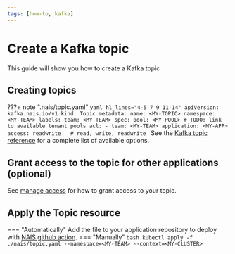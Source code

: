 ```yaml
---
tags: [how-to, kafka]
---
```


# Create a Kafka topic
This guide will show you how to create a Kafka topic

## Creating topics

???+ note ".nais/topic.yaml"
    ```yaml hl_lines="4-5 7 9 11-14"
    apiVersion: kafka.nais.io/v1
    kind: Topic
    metadata:
      name: <MY-TOPIC>
      namespace: <MY-TEAM>
      labels:
        team: <MY-TEAM>
    spec:
      pool: <MY-POOL> # TODO: link to available tenant pools
      acl:
        - team: <MY-TEAM>
          application: <MY-APP>
          access: readwrite   # read, write, readwrite
    ```
See the [Kafka topic reference](../reference/kafka-topic-spec.md) for a complete list of available options.

## Grant access to the topic for other applications (optional)
See [manage access](manage-acl.md) for how to grant access to your topic.

## Apply the Topic resource
=== "Automatically"
    Add the file to your application repository to deploy with [NAIS github action](../../../build/how-to/build-and-deploy.md).
=== "Manually"
    ```bash
    kubectl apply -f ./nais/topic.yaml --namespace=<MY-TEAM> --context=<MY-CLUSTER>
    ```
